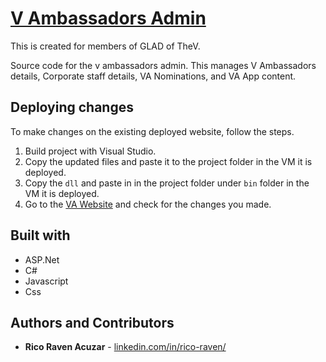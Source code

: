 # [V Ambassadors Admin](https://vaservice.the-v.net/admin/Login.aspx)

This is created for members of GLAD of TheV.

Source code for the v ambassadors admin. This manages V Ambassadors details, Corporate staff details, VA Nominations, and VA App content.

## Deploying changes

To make changes on the existing deployed website, follow the steps.

1. Build project with Visual Studio.
2. Copy the updated files and paste it to the project folder in the VM it is deployed.
3. Copy the `dll` and paste in in the project folder under `bin` folder in the VM it is deployed.
4. Go to the [VA Website](https://vaservice.the-v.net/admin/Login.aspx) and check for the changes you made.

## Built with 

- ASP.Net
- C#
- Javascript
- Css

## Authors and Contributors

* **Rico Raven Acuzar** - [linkedin.com/in/rico-raven/](https://www.linkedin.com/in/rico-raven/)



